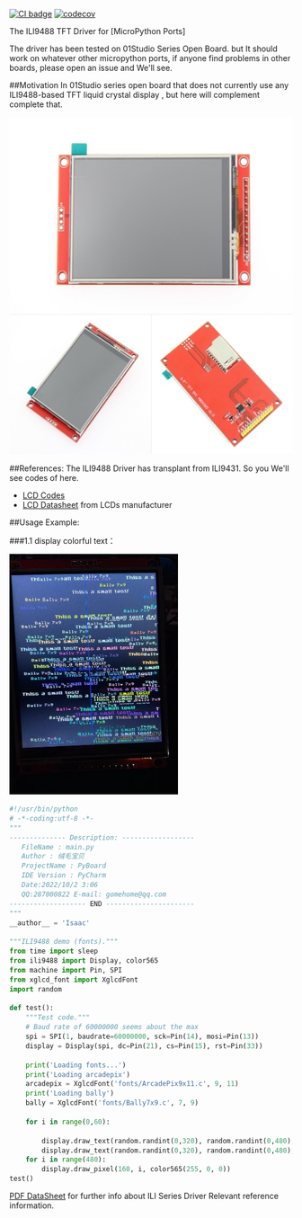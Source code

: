 [![CI badge](https://github.com/micropython/micropython/workflows/unix%20port/badge.svg)](https://github.com/micropython/micropython/actions?query=branch%3Amaster+event%3Apush) [![codecov](https://codecov.io/gh/micropython/micropython/branch/master/graph/badge.svg?token=I92PfD05sD)](https://codecov.io/gh/micropython/micropython)

The ILI9488 TFT Driver for [MicroPython Ports]

The driver has been tested on 01Studio Series Open Board. but It should work on whatever other micropython ports, if anyone find problems in other boards, please open an issue and We'll see.

##Motivation
In 01Studio series open board that does not currently use any ILI9488-based TFT liquid crystal display , but here will complement complete that.

<p align="center">
<img src=https://github.com/QiaoTuCodes/MicroPython-_ILI9488/blob/main/src/img/logo.jpg alt="ILI9488 Logo" width="600" height="600"/>
</p>

##References:
The ILI9488 Driver has transplant from ILI9431. So you We'll see codes of here.
* [LCD Codes](https://github.com/adafruit/Adafruit_Python_ILI9341/blob/master/Adafruit_ILI9341/ILI9341.py)
* [LCD Datasheet](http://www.lcdwiki.com/zh/3.5inch_SPI_Module_ILI9488_SKU:MSP3520) from LCDs manufacturer

##Usage Example:

###1.1 display colorful text：
<p align="left">
<img src="https://github.com/QiaoTuCodes/MicroPython-_ILI9488/blob/main/src/img/screen.jpg" alt="ILI9488 Logo" width="300" height="428"/>
</p>

```python
#!/usr/bin/python
# -*-coding:utf-8 -*-
"""
-------------- Description: ------------------
   FileName : main.py
   Author : 绒毛宝贝
   ProjectName : PyBoard
   IDE Version : PyCharm
   Date:2022/10/2 3:06
   QQ:287000822 E-mail: gomehome@qq.com
------------------- END ----------------------
"""
__author__ = 'Isaac'

"""ILI9488 demo (fonts)."""
from time import sleep
from ili9488 import Display, color565
from machine import Pin, SPI
from xglcd_font import XglcdFont
import random

def test():
    """Test code."""
    # Baud rate of 60000000 seems about the max
    spi = SPI(1, baudrate=60000000, sck=Pin(14), mosi=Pin(13))
    display = Display(spi, dc=Pin(21), cs=Pin(15), rst=Pin(33))

    print('Loading fonts...')
    print('Loading arcadepix')
    arcadepix = XglcdFont('fonts/ArcadePix9x11.c', 9, 11)
    print('Loading bally')
    bally = XglcdFont('fonts/Bally7x9.c', 7, 9)
    
    for i in range(0,60):
        
        display.draw_text(random.randint(0,320), random.randint(0,480), 'This''s a small test!', arcadepix, color565(random.randint(0,255), random.randint(0,255), random.randint(0,255)))
        display.draw_text(random.randint(0,320), random.randint(0,480), 'Bally 7x9', bally, color565(random.randint(0,255), random.randint(0,255), random.randint(0,255)))
    for i in range(480):
        display.draw_pixel(160, i, color565(255, 0, 0))
test()

```

[PDF DataSheet](src/chip_docs/ILI9488-DataSheet_100.pdf) for further info about ILI Series Driver Relevant reference information.
